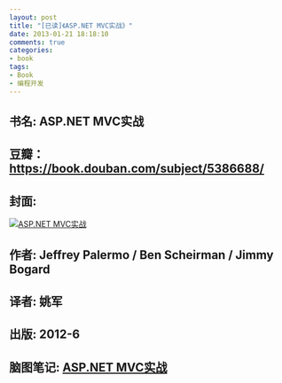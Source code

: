 ```yaml
---
layout: post
title: "[已读]《ASP.NET MVC实战》"
date: 2013-01-21 18:18:10
comments: true
categories: 
- book
tags: 
- Book 
- 编程开发
---
```


## 书名: ASP.NET MVC实战
## 豆瓣：https://book.douban.com/subject/5386688/
## 封面: 

 [![ASP.NET MVC实战](https://img3.doubanio.com/lpic/s6257985.jpg)](http://naotu.baidu.com/file/aa560a589ee4252486ddc0dce79e1856?token=8865c03a3f547321)
## 作者: Jeffrey Palermo / Ben Scheirman / Jimmy Bogard 
## 译者: 姚军 
## 出版: 2012-6
## 脑图笔记: [ASP.NET MVC实战](http://naotu.baidu.com/file/aa560a589ee4252486ddc0dce79e1856?token=8865c03a3f547321)
